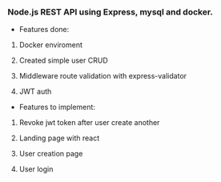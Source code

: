 ### Node.js REST API using Express, mysql and docker.

- Features done:

1. Docker enviroment

2. Created simple user CRUD

3. Middleware route validation with express-validator

4. JWT auth

- Features to implement:

1. Revoke jwt token after user create another

2. Landing page with react

3. User creation page

4. User login



